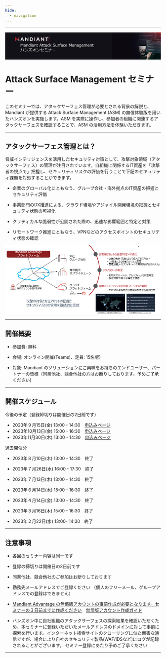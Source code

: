 ```yaml
---
hide:
  - navigation
---
```


---

![title.jpg](images/66424565caf7ca5a6ff854271abb5bcd2435208f.jpg)

# Attack Surface Management セミナー

このセミナーでは、アタックサーフェス管理が必要とされる背景の解説と、Mandiant が提供する Attack Surface Management (ASM) の無償体験版を用いたハンズオンを実施します。ASM を実際に操作し、参加者の組織に関連するアタックサーフェスを確認することで、ASM の活用方法を体験いただきます。

---

## アタックサーフェス管理とは？

脅威インテリジェンスを活用したセキュリティ対策として、攻撃対象領域（アタックサーフェス）の管理が注目されています。自組織に関係するIT資産を「攻撃者の視点で」把握し、セキュリティリスクの評価を行うことで下記のセキュリティ課題を対処することができます。

- 企業のグローバル化にともなう、グループ会社・海外拠点のIT資産の把握とセキュリティ評価

- 事業部門のDX推進による、クラウド環境やアジャイル開発環境の把握とセキュリティ状態の可視化

- クリティカルな脆弱性が公開された際の、迅速な影響範囲と特定と対策

- リモートワーク推進にともなう、VPNなどのアクセスポイントのセキュリティ状態の確認

![2022-08-09-17-38-55-image.png](images/bf8d025e86a0c0d08d4729d7f704af5fb00cb782.png)

---

## 開催概要

- 参加費: 無料

- 会場: オンライン開催(Teams)、定員: 15名/回

- 対象: Mandiant のソリューションにご興味をお持ちのエンドユーザー、パートナーの皆様（同業他社、競合他社の方はお断りしております。予めご了承ください)

---

## 開催スケジュール

今後の予定（登録締切りは開催日の2日前です）

- 2023年９月15日(金) 13:00 - 14:30　[申込みページ](https://events.teams.microsoft.com/event/74b18bef-59ab-4a73-9b7a-94323382ff07@c30170dd-27b1-4418-8fd0-8fa942a24cf8)
- 2023年10月13日(金) 15:00 - 16:30　[申込みページ](https://events.teams.microsoft.com/event/7626eec6-75f5-4eda-8007-7b2c0fd7dec9@c30170dd-27b1-4418-8fd0-8fa942a24cf8)
- 2023年11月30日(木) 13:00 - 14:30　[申込みページ](https://events.teams.microsoft.com/event/36818e47-c6fa-4723-ba5c-0f0732a7efe3@c30170dd-27b1-4418-8fd0-8fa942a24cf8)

過去開催分

- 2023年８月10日(木) 13:00 - 14:30　終了

- 2023年７月26日(水) 16:00 - 17:30　終了

- 2023年７月13日(木) 13:00 - 14:30　終了

- 2023年６月14日(木) 15:00 - 16:30　終了

- 2023年４月14日(金) 13:00 - 14:30　終了

- 2023年３月16日(木) 15:00 - 16:30　終了

- 2023年２月22日(水) 13:00- 14:30　終了

---

## 注意事項

- 各回のセミナー内容は同一です

- 登録の締切りは開催日の2日前です

- 同業他社、競合他社のご参加はお断りしております

- 勤務先メールアドレスでご登録ください
  （個人のフリーメール、グループアドレスでの登録はできません）

- <u>Mandiant Advantage の無償版アカウントの事前作成が必要となります。セミナーの３日前までに作成ください</u>　[無償版アカウント作成ガイド](https://www.mandiant.com/media/17411)

- ハンズオン中に自社組織のアタックサーフェスの探索結果を確認いただくため、本セミナーに登録いただいたメールアドレスのドメインに対して事前に探索を行います。インターネット検索サイトのクローリングに似た無害な通信ですが、場合により自社のセキュリティ製品(WAF/IDSなど)にログが記録されることがございます。
  セミナー登録にあたり予めご了承ください

--- 

